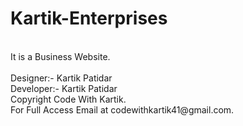 # Kartik-Enterprises 
<br>
It is a Business Website.
<br>
<br>
Designer:- Kartik Patidar            
<br>
Developer:- Kartik Patidar
<br>  
Copyright Code With Kartik.
<br>
For Full Access Email at codewithkartik41@gmail.com.
